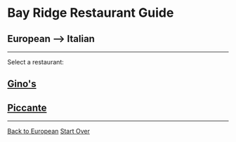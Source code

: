 # Bay Ridge Restaurant Guide
## European --> Italian
---
Select a restaurant:
## [Gino's](https://www.ginosbayridge.com/)
## [Piccante](https://piccanteny.com/)
---
[Back to European](european.md) 
[Start Over](../home.md)